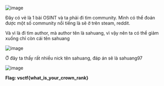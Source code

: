 ![image](https://github.com/anhshidou/vsctf-2024/assets/120787381/dafeb7c5-1ea8-4858-ada6-93dcad400f8d)

Đây có vẻ là 1 bài OSINT và ta phải đi tìm community. Mình có thể đoán được một số community nổi tiếng là sẽ ở trên steam, reddit.

Và vì là đi tìm author, mà author tên là sahuang, vì vậy nên ta có thể giảm xuống chỉ còn cái tên sahuang

![image](https://github.com/anhshidou/vsctf-2024/assets/120787381/bdee7c02-8b84-4158-ad4e-1157ec9a9c48)

Ở đây ta thấy rất nhiều nick tên sahuang, đáp án sẽ là sahuang97

![image](https://github.com/anhshidou/vsctf-2024/assets/120787381/a459e1c9-908f-46bc-b2e7-d308cd15482f)

**Flag: vsctf{what_is_your_crown_rank}**
